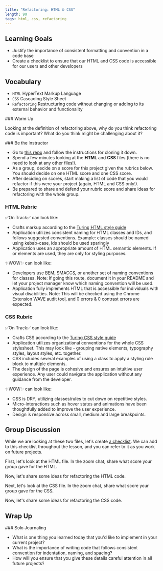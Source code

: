 ```yaml
---
title: "Refactoring: HTML & CSS"
length: 90
tags: html, css, refactoring
---
```


## Learning Goals

* Justify the importance of consistent formatting and convention in a code base
* Create a checklist to ensure that our HTML and CSS code is accessible for our users and other developers

## Vocabulary

- `HTML` HyperText Markup Language
- `CSS` Cascading Style Sheet
- `Refactoring` Restructuring code without changing or adding to its external behavior and functionality

<section class="call-to-action">
### Warm Up

Looking at the definition of refactoring above, why do you think refactoring code is important? What do you think might be challenging about it?
</section>

<section class="call-to-action">
### Be the Instructor

* Go to [this repo](https://github.com/kaylaewood/number-guesser-refactor) and follow the instructions for cloning it down.
* Spend a few minutes looking at the **HTML** and **CSS** files (there is no need to look at any other files!).
* As a group, decide on a score for this project given the rubrics below. You should decide on one HTML score and one CSS score.
* After deciding on scores, start making a list of code that you would refactor if this were your project (again, HTML and CSS only!).
* Be prepared to share and defend your rubric score and share ideas for refactoring with the whole group.
</section>

<section class="answer">

### HTML Rubric
✅On Track✅ can look like:
- Crafts markup according to the [Turing HTML style guide](https://github.com/turingschool-examples/html)
- Application utilizes consistent naming for HTML classes and IDs, and follows suggested conventions. Example: classes should be named using kebab-case, ids should be used sparingly
- Application uses an appropriate amount of HTML semantic elements. If <div> or <span> elements are used, they are only for styling purposes.

✨WOW✨ can look like:

- Developers use BEM, SMACCS, or another set of naming conventions for classes. Note: If going this route, document it in your README and let your project manager know which naming convention will be used.
- Application fully implements HTML that is accessible for individuals with visual disabilities. Note: This will be checked using the Chrome Extension WAVE audit tool, and 0 errors & 0 contrast errors are expected.
</section>

<section class="answer">

### CSS Rubric

✅On Track✅ can look like:
- Crafts CSS according to the [Turing CSS style guide](https://github.com/turingschool-examples/css)
- Application utilizes organizational conventions for the whole CSS stylesheet. This may look like - grouping native elements, typography styles, layout styles, etc. together.
- CSS includes several examples of using a class to apply a styling rule block to multiple elements.
- The design of the page is cohesive and ensures an intuitive user experience. Any user could navigate the application without any guidance from the developer.

✨WOW✨ can look like:

- CSS is DRY, utilizing classes/rules to cut down on repetitive styles.
- Micro-interactions such as hover states and animations have been thoughtfully added to improve the user experience.
- Design is responsive across small, medium and large breakpoints.
</section>

## Group Discussion

While we are looking at these two files, let's create [a checklist](https://turingschool.notion.site/Refactoring-HTML-CSS-Class-Notes-15dc6b215c0640a18f5c372af60f41fc). We can add to this checklist throughout the lesson, and you can refer to it as you work on future projects.

First, let's look at the HTML file. In the zoom chat, share what score your group gave for the HTML.

Now, let's share some ideas for refactoring the HTML code.

Next, let's look at the CSS file. In the zoom chat, share what score your group gave for the CSS.

Now, let's share some ideas for refactoring the CSS code.

## Wrap Up

<section class="call-to-action">
### Solo Journaling

- What is one thing you learned today that you'd like to implement in your current project?
- What is the importance of writing code that follows consistent convention for indentation, naming, and spacing?
- How will you ensure that you give these details careful attention in all future projects?

</section>
